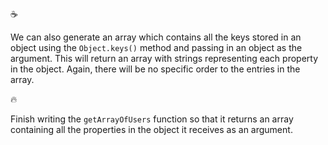 :coffee:

We can also generate an array which contains all the keys stored in an object using the `Object.keys()` method and passing in an object as the argument. This will return an array with strings representing each property in the object. Again, there will be no specific order to the entries in the array.

:fire:

Finish writing the `getArrayOfUsers` function so that it returns an array containing all the properties in the object it receives as an argument.
